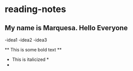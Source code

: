 # reading-notes

## My name is Marquesa. Hello Everyone
-idea1
-idea2
-idea3

** This is some bold text **
* This is italicized *
* 
